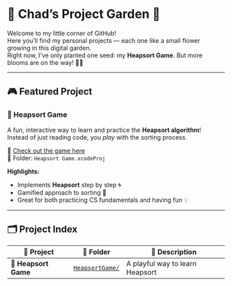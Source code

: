 # 🌸 Chad’s Project Garden 🌸

Welcome to my little corner of GitHub!  
Here you’ll find my personal projects — each one like a small flower growing in this digital garden.  
Right now, I’ve only planted one seed: my **Heapsort Game**. But more blooms are on the way! 🌱✨  

---

## 🎮 Featured Project

### 🏰 Heapsort Game
A fun, interactive way to learn and practice the **Heapsort algorithm**!  
Instead of just reading code, you *play* with the sorting process.

🔗 [Check out the game here](./Heapsort%20Game.xcodeproj)  
📂 Folder: `Heapsort Game.xcodeProj`

**Highlights:**
- Implements **Heapsort** step by step 🌀
- Gamified approach to sorting 🎲
- Great for both practicing CS fundamentals and having fun 💡

---

## 🗂️ Project Index

| 🌟 Project | 📁 Folder | 📜 Description |
|------------|-----------|----------------|
| 🏰 **Heapsort Game** | [`HeapsortGame/`](./Heapsort%20Game.xcodeproj) | A playful way to learn Heapsort |
